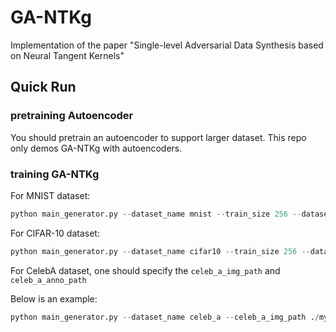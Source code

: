 # GA-NTKg

Implementation of the paper "Single-level Adversarial Data Synthesis based on Neural Tangent Kernels"

## Quick Run

### pretraining Autoencoder
You should pretrain an autoencoder to support larger dataset.
This repo only demos GA-NTKg with autoencoders.

### training GA-NTKg
For MNIST dataset:
```python
python main_generator.py --dataset_name mnist --train_size 256 --dataset_size 256 --batch_size 64 --epoch 100000 --target_distribution all --training_seed 1 --train_t_rate 2 --gpu_id 0
```


For CIFAR-10 dataset:
```python
python main_generator.py --dataset_name cifar10 --train_size 256 --dataset_size 256 --batch_size 64 --epoch 100000 --target_distribution single --training_seed 1 --train_t_rate 2 --gpu_id 0
```

For CelebA dataset, one should specify the `celeb_a_img_path` and `celeb_a_anno_path`

Below is an example:
```python
python main_generator.py --dataset_name celeb_a --celeb_a_img_path ./myCelebA --celeb_a_anno_path ./myCelebA/Anno/list_attr_celeba.txt --train_size 256 --dataset_size 256 --batch_size 64 --epoch 100000 --target_distribution single --training_seed 1 --train_t_rate 2 --gpu_id 0
```
